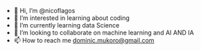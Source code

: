 - 👋 Hi, I’m @nicoflagos
- 👀 I’m interested in learning about coding
- 🌱 I’m currently learning data Science 
- 💞️ I’m looking to collaborate on machine learning and AI AND IA
- 📫 How to reach me dominic.mukoro@gmail.com

<!---
nicoflagos/nicoflagos is a ✨ special ✨ repository because its `README.md` (this file) appears on your GitHub profile.
You can click the Preview link to take a look at your changes.
--->
